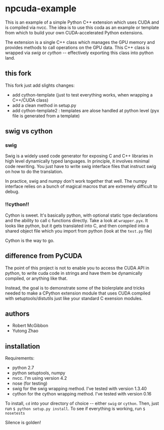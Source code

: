 # npcuda-example

This is an example of a simple Python C++ extension which uses CUDA and is compiled via nvcc. The idea is to use this coda as an example or template from which to build your own CUDA-accelerated Python extensions.

The extension is a single C++ class which manages the GPU memory and provides methods to call operations on the GPU
data. This C++ class is wrapped via *swig* or *cython* -- effectively exporting this class into python land.

## this fork

This fork just add slights changes:
- add cython-template (just to test everything works, when wrapping a C++/CUDA class)
- add a clean method in setup.py
- add cython-template2 : templates are alose handled at python level (pyx file is generated from a template)

## swig vs cython

### swig
Swig is a widely used code generator for exposing C and C++ libraries in high level dynamically typed languages.
In principle, it involves minimal code rewriting. You just have to write swig interface files that instruct swig
on how to do the translation.

In practice, swig and numpy don't work together that well. The numpy interface relies on a bunch of magical macros
that are extremely difficult to debug.

### !!cython!!
Cython is sweet. It's basically python, with optional static type declarations and the ability to call c functions
directly. Take a look at `wrapper.pyx`. It looks like python, but it gets translated into C, and then compiled into
a shared object file which you import from python (look at the `test.py` file)

Cython is the way to go.

## difference from PyCUDA

The point of this project is not to enable you to access the CUDA API in python, to write cuda code in strings and have
them be dynamically compiled, or anything like that.

Instead, the goal is to demonstrate some of the biolerplate and tricks needed to make a CPython extension module that
uses CUDA compiled with setuptools/distutils just like your standard C exension modules.

## authors
- Robert McGibbon
- Yutong Zhao

## installation

Requirements:
- python 2.7
- python setuptools, numpy
- nvcc. I'm using version 4.2
- nose (for testing)
- swig for the swig wrapping method. I've tested with version 1.3.40
- cython for the cython wrapping method. I've tested with version 0.16

To install, `cd` into your directory of choice -- either `swig` or `cython`. Then, just run `$ python setup.py install`. To see if everything is working, run `$ nosetests`

Silence is golden!

